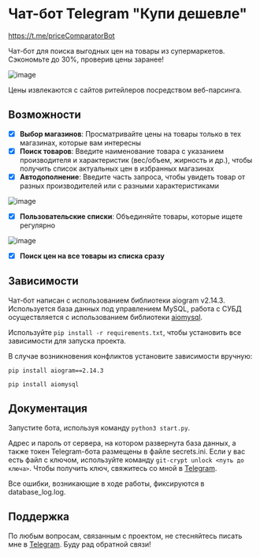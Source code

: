 # Чат-бот Telegram "Купи дешевле"

https://t.me/priceComparatorBot

Чат-бот для поиска выгодных цен на товары из супермаркетов. Сэкономьте до 30%, проверив цены заранее!

![image](https://github.com/igorgrichanov/kupideshevle_bot/assets/87312919/8e78c7ba-2587-4c7c-a079-1f184e65f018)

Цены извлекаются с сайтов ритейлеров посредством веб-парсинга.

## Возможности

- [x] **Выбор магазинов**: Просматривайте цены на товары только в тех магазинах, которые вам интересны
- [x] **Поиск товаров**: Введите наименование товара с указанием производителя и характеристик (вес/объем, жирность и др.), чтобы получить список актуальных цен в избранных магазинах
- [x] **Автодополнение**: Введите часть запроса, чтобы увидеть товар от разных производителей или с разными характеристиками

![image](https://github.com/igorgrichanov/kupideshevle_bot/assets/87312919/02668558-e511-40aa-906e-7a32a73632ab)

- [x] **Пользовательские списки**: Объединяйте товары, которые ищете регулярно

![image](https://github.com/igorgrichanov/kupideshevle_bot/assets/87312919/b164e3fe-45b1-4143-b1b1-5045b6b1a7fb)

- [x] **Поиск цен на все товары из списка сразу**

## Зависимости

Чат-бот написан с использованием библиотеки aiogram v2.14.3. Используется база данных под управлением MySQL, работа с СУБД осуществляется с использованием библиотеки [aiomysql](https://pypi.org/project/aiomysql/).

Используйте `pip install -r requirements.txt`, чтобы установить все зависимости для запуска проекта.

В случае возникновения конфликтов установите зависимости вручную:

`pip install aiogram==2.14.3`

`pip install aiomysql`

## Документация

Запустите бота, используя команду `python3 start.py`.

Адрес и пароль от сервера, на котором развернута база данных, а также токен Telegram-бота размещены в файле secrets.ini. Если у вас есть файл с ключом, используйте команду `git-crypt unlock <путь до ключа>`. Чтобы получить ключ, свяжитесь со мной в [Telegram](https://t.me/grrichanov).

Все ошибки, возникающие в ходе работы, фиксируются в database_log.log.

## Поддержка

По любым вопросам, связанным с проектом, не стесняйтесь писать мне в [Telegram](https://t.me/grrichanov). Буду рад обратной связи!
